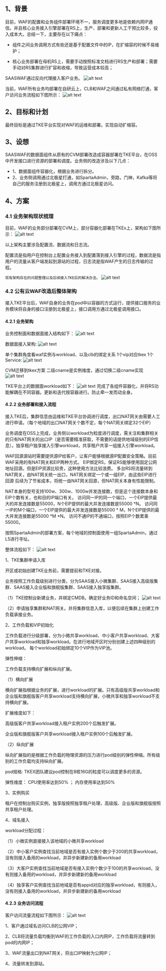 ## 1、背景
目前，WAF的配置和业务组件部署环境不一，服务调度更多地是依赖内网IP通信。并且核心业务接入引擎部署在RS上，生产、部署和更新人工干预比较多，投入成本大。总结一下，主要存在以下痛点：

- 组件之间业务调用方式有些还是基于配置文件中的IP，在扩缩容的时候不易维护；

- 核心业务部署在母机RS上，需要手动按照标准文档进行RS生产和部署；需要手动对RS集群进行扩容和收缩，导致运营成本较高；

SAASWAF通过反向代理接入客户业务。
![alt text](image.png)


当前，WAF所有业务均部署在自研云上，CLB和WAF之间通过私有网络打通，客户访问业务流程如下图所示：
![alt text](image-1.png)



## 2、目标和计划
最终目标是通过TKE平台实现对WAF的运维和部署。实现自动扩缩容。

## 3、设想
SAASWAF的数据面组件从原有的CVM部署改造成容器部署在TKE平台，在OSS中开发接口进行资源的部署和调度。业务侧的改造涉及以下几点：

- 1、数据面组件容器化，根据业务进行拆分。
- 2、业务侧调用通过北极星打通，如SpartaAdmin，旁路，门神，Kafka等将自己的服务注册到北极星上，调用方通过北极星访问。


## 4、方案
### 4.1 业务架构现状梳理
目前，WAF的业务部分部署在CVM上，部分容器化部署在TKEx上，架构如下图所示：
![alt text](image-2.png)

以上架构主要涉及配置流、数据流和日志流。

配置流是指用户在控制台上配置业务接入到配置落到接入引擎的过程，数据流是指用户的流量从客户端发起到源站的过程，日志流是指WAF产生的日志传输的过程。


`现有架构存在的问题整理以及后续接入TKE后的解决办法。`
![alt text](image-3.png)



### 4.2 公有云WAF改造后整体架构

接入TKE平台后，WAF自身的业务在pod中以容器的方式运行，提供接口服务的业务模块将自身的接口注册到北极星上，接口调用方通过北极星调用接口。

#### 4.2.1 业务架构

业务控制面和数据面接入结构如下：
![alt text](image-4.png)

数据面接入架构:
![alt text](image-5.png)

单个集群角度看waf实例与workload、以及clb的绑定关系
1个vip对应tkex 1个Service:
![alt text](image-6.png)

CVM迁移到tkex方案
二级cname是实例维度，通过切换二级cname实现
![alt text](image-7.png)

TKE平台上的数据面workload如下：
![alt text](image-8.png)
完成了各组件容器化，并将RS功能解耦在不同容器。更新和迭代按容器进行。防止牵一发而动全身。


#### 4.2.2 业务部署和接入流程

接入TKE后，集群信息由运维和TKE平台协调进行调度，出口NAT网关由需要人工进行申请。（每个地域的出口NAT网关个数不定，每个NAT网关绑定32个EIP）

业务调度在OSS上完成，业务侧以workload为粒度进行调度，需关注和集群相关的只有NAT网关的出口IP（是否需要精准获取，不需要的话提供地域级别的EIP信息）。独享租户独享接入引擎workload，共享租户共享一组接入引擎workload。

WAF回源源站时需要提供源IP给客户，让客户能够根据源IP配置安全策略。目前WAF采用的有NAT网关和EIP两种方式。
EIP绑定RS，保证RS能够使用固定公网地址回源。但是EIP资源比较贵，这种使用方法比较浪费。
多台RS将流量转到NAT网关，由NAT网关统一出口，NAT网关绑定一个或一组EIP，由这些EIP进行回源
后续为了节省成本，将统一由NAT网关回源，但NAT网关本身有性能限制。

NAT本身的型号支持100w、300w、1000w并发连接数，但是这个连接数本身和EIP个数有关，也和目的IP端口有关。
访问同一IP的同一个端口，一个EIP提供最大的并发连接数是55000，N个EIP提供的最大并发连接数是55000 *N。
访问同一IP的M个端口，一个EIP提供的最大并发连接数是55000 * M，N个EIP提供的最大并发连接数是55000 *M *N。
访问不通IP的不通端口，按照EIP个数累乘55000。


按照SpartaAdmin的部署方案，每个地域的控制面使用一组SpartaAdmin，通过L5进行寻址。

整体流程如下：
![alt text](image-9.png)

1、TKE集群申请入库

开区或初始创建TKE业务前，需要提前和TKE对接。

业务按照工作负载级别进行分类，分为SAAS接入小微集群、SAAS接入高级版集群、SAAS接入企业版和旗舰版集群、SAAS接入独享版集群。

（1）TKE控制台新建业务，并绑定CMDB。确定好业务ID和命名空间；
![alt text](image-10.png)


（2）申请独享集群和NAT网关。并将集群信息入库，以便后续在集群上创建工作负载承接业务。

2、工作负载和VIP初始化

工作负载进行分级部署，分为小微共享workload、中小客户共享workload、大客户共享workload和独享workload。在进行地域开区时分别创建上述四种级别的workload。
每个workload初始绑定10个VIP作为VIP池。


弹性伸缩：

工作负载支持横向扩展和纵向扩展。

（1）横向扩展

横向扩展指根据业务的扩展，进行workload的扩展。只有高级版共享workload和企业版和旗舰版客户共享workload支持横向扩展，小微共享和独享workload不支持横向扩展。

扩展维度如下：

高级版客户共享workload接入租户实例200个后触发扩展。

企业版和旗舰版客户共享workload接入租户实例100个后触发扩展。

（2）纵向扩展

纵向扩展指的是根据工作负载的物理资源的压力进行pod级别的弹性伸缩。所有级别的工作负载均支持纵向扩展。

pod规格: TKEX团队建议pod控制在8核16G的粒度可以调度更多的资源。


弹性维度：
CPU使用率达到50% ； 内存使用率达到50%

3、实例购买

租户在控制台购买实例，独享版按照独享租户处理，高级版、企业版和旗舰版按照共享租户处理。

4、域名接入

workload分配过程：

（1）小微实例直接接入该地域的小微共享workload

（2）中小客户实例查找当前地域是否有接入实例个数少于200的共享workload，没有则接入备用的workload，并异步新建新的备用workload

（3）大客户实例查找当前地域是否有接入实例个数少于100的共享workload，没有则接入备用的workload，并异步新建新的备用workload

（4）独享客户实例查找当前地域是否有appid对应的独享workload，有则接入，没有则接入备用的workload，并异步新建新的备用workload



#### 4.2.3 业务访问流程

客户访问流量流程如下图所示：
![alt text](image-11.png)


1、客户通过域名访问CLB的公网VIP；

2、CLB将流量负载均衡到WAF的工作负载的入口内网IP，工作负载将流量转到pod的内网IP；

3、WAF流量出口到NAT网关，将出口IP映射为公网IP；

4、流量转发到源站。

